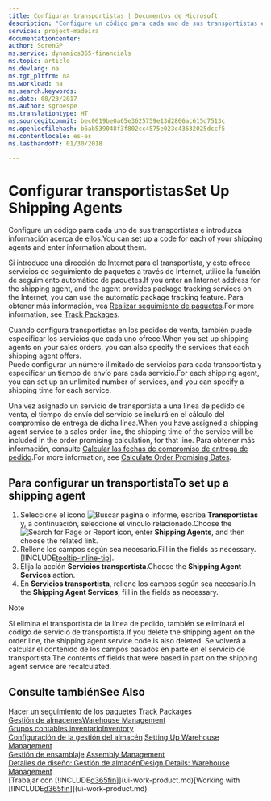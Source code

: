 ```yaml
---
title: Configurar transportistas | Documentos de Microsoft
description: "Configure un código para cada uno de sus transportistas e introduzca información acerca de ellos."
services: project-madeira
documentationcenter: 
author: SorenGP
ms.service: dynamics365-financials
ms.topic: article
ms.devlang: na
ms.tgt_pltfrm: na
ms.workload: na
ms.search.keywords: 
ms.date: 08/23/2017
ms.author: sgroespe
ms.translationtype: HT
ms.sourcegitcommit: bec0619be0a65e3625759e13d2866ac615d7513c
ms.openlocfilehash: b6ab539048f3f802cc4575e023c43632025dccf5
ms.contentlocale: es-es
ms.lasthandoff: 01/30/2018

---
```

# <a name="set-up-shipping-agents"></a><span data-ttu-id="5da24-103">Configurar transportistas</span><span class="sxs-lookup"><span data-stu-id="5da24-103">Set Up Shipping Agents</span></span>
<span data-ttu-id="5da24-104">Configure un código para cada uno de sus transportistas e introduzca información acerca de ellos.</span><span class="sxs-lookup"><span data-stu-id="5da24-104">You can set up a code for each of your shipping agents and enter information about them.</span></span>  

<span data-ttu-id="5da24-105">Si introduce una dirección de Internet para el transportista, y éste ofrece servicios de seguimiento de paquetes a través de Internet, utilice la función de seguimiento automático de paquetes.</span><span class="sxs-lookup"><span data-stu-id="5da24-105">If you enter an Internet address for the shipping agent, and the agent provides package tracking services on the Internet, you can use the automatic package tracking feature.</span></span> <span data-ttu-id="5da24-106">Para obtener más información, vea [Realizar seguimiento de paquetes](sales-how-track-packages.md).</span><span class="sxs-lookup"><span data-stu-id="5da24-106">For more information, see [Track Packages](sales-how-track-packages.md).</span></span>

<span data-ttu-id="5da24-107">Cuando configura transportistas en los pedidos de venta, también puede especificar los servicios que cada uno ofrece.</span><span class="sxs-lookup"><span data-stu-id="5da24-107">When you set up shipping agents on your sales orders, you can also specify the services that each shipping agent offers.</span></span>  
<span data-ttu-id="5da24-108">Puede configurar un número ilimitado de servicios para cada transportista y especificar un tiempo de envío para cada servicio.</span><span class="sxs-lookup"><span data-stu-id="5da24-108">For each shipping agent, you can set up an unlimited number of services, and you can specify a shipping time for each service.</span></span>  

<span data-ttu-id="5da24-109">Una vez asignado un servicio de transportista a una línea de pedido de venta, el tiempo de envío del servicio se incluirá en el cálculo del compromiso de entrega de dicha línea.</span><span class="sxs-lookup"><span data-stu-id="5da24-109">When you have assigned a shipping agent service to a sales order line, the shipping time of the service will be included in the order promising calculation, for that line.</span></span> <span data-ttu-id="5da24-110">Para obtener más información, consulte [Calcular las fechas de compromiso de entrega de pedido](sales-how-to-calculate-order-promising-dates.md).</span><span class="sxs-lookup"><span data-stu-id="5da24-110">For more information, see [Calculate Order Promising Dates](sales-how-to-calculate-order-promising-dates.md).</span></span>

## <a name="to-set-up-a-shipping-agent"></a><span data-ttu-id="5da24-111">Para configurar un transportista</span><span class="sxs-lookup"><span data-stu-id="5da24-111">To set up a shipping agent</span></span>  
1.  <span data-ttu-id="5da24-112">Seleccione el icono ![Buscar página o informe](media/ui-search/search_small.png "icono Buscar página o informe"), escriba **Transportistas** y, a continuación, seleccione el vínculo relacionado.</span><span class="sxs-lookup"><span data-stu-id="5da24-112">Choose the ![Search for Page or Report](media/ui-search/search_small.png "Search for Page or Report icon") icon, enter **Shipping Agents**, and then choose the related link.</span></span>  
2.  <span data-ttu-id="5da24-113">Rellene los campos según sea necesario.</span><span class="sxs-lookup"><span data-stu-id="5da24-113">Fill in the fields as necessary.</span></span> [!INCLUDE[tooltip-inline-tip](includes/tooltip-inline-tip_md.md)]<span data-ttu-id="5da24-114">.</span><span class="sxs-lookup"><span data-stu-id="5da24-114">.</span></span>  
3.  <span data-ttu-id="5da24-115">Elija la acción **Servicios transportista**.</span><span class="sxs-lookup"><span data-stu-id="5da24-115">Choose the **Shipping Agent Services** action.</span></span>
4. <span data-ttu-id="5da24-116">En **Servicios transportista**, rellene los campos según sea necesario.</span><span class="sxs-lookup"><span data-stu-id="5da24-116">In the **Shipping Agent Services**, fill in the fields as necessary.</span></span>

> [!NOTE]  
>  <span data-ttu-id="5da24-117">Si elimina el transportista de la línea de pedido, también se eliminará el código de servicio de transportista.</span><span class="sxs-lookup"><span data-stu-id="5da24-117">If you delete the shipping agent on the order line, the shipping agent service code is also deleted.</span></span> <span data-ttu-id="5da24-118">Se volverá a calcular el contenido de los campos basados en parte en el servicio de transportista.</span><span class="sxs-lookup"><span data-stu-id="5da24-118">The contents of fields that were based in part on the shipping agent service are recalculated.</span></span>  

## <a name="see-also"></a><span data-ttu-id="5da24-119">Consulte también</span><span class="sxs-lookup"><span data-stu-id="5da24-119">See Also</span></span>
<span data-ttu-id="5da24-120">[Hacer un seguimiento de los paquetes](sales-how-track-packages.md)  </span><span class="sxs-lookup"><span data-stu-id="5da24-120">[Track Packages](sales-how-track-packages.md)  </span></span>  
[<span data-ttu-id="5da24-121">Gestión de almacenes</span><span class="sxs-lookup"><span data-stu-id="5da24-121">Warehouse Management</span></span>](warehouse-manage-warehouse.md)  
[<span data-ttu-id="5da24-122">Grupos contables inventario</span><span class="sxs-lookup"><span data-stu-id="5da24-122">Inventory</span></span>](inventory-manage-inventory.md)  
<span data-ttu-id="5da24-123">[Configuración de la gestión del almacén](warehouse-setup-warehouse.md)   </span><span class="sxs-lookup"><span data-stu-id="5da24-123">[Setting Up Warehouse Management](warehouse-setup-warehouse.md)   </span></span>  
<span data-ttu-id="5da24-124">[Gestión de ensamblaje](assembly-assemble-items.md)  </span><span class="sxs-lookup"><span data-stu-id="5da24-124">[Assembly Management](assembly-assemble-items.md)  </span></span>  
[<span data-ttu-id="5da24-125">Detalles de diseño: Gestión de almacén</span><span class="sxs-lookup"><span data-stu-id="5da24-125">Design Details: Warehouse Management</span></span>](design-details-warehouse-management.md)  
<span data-ttu-id="5da24-126">[Trabajar con [!INCLUDE[d365fin](includes/d365fin_md.md)]](ui-work-product.md)</span><span class="sxs-lookup"><span data-stu-id="5da24-126">[Working with [!INCLUDE[d365fin](includes/d365fin_md.md)]](ui-work-product.md)</span></span>  

